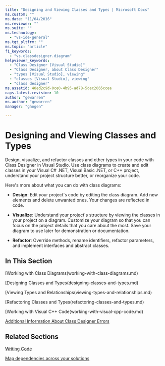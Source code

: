 ```yaml
---
title: "Designing and Viewing Classes and Types | Microsoft Docs"
ms.custom: ""
ms.date: "11/04/2016"
ms.reviewer: ""
ms.suite: ""
ms.technology: 
  - "vs-ide-general"
ms.tgt_pltfrm: ""
ms.topic: "article"
f1_keywords: 
  - "vs.classdesigner.diagram"
helpviewer_keywords: 
  - "Class Designer [Visual Studio]"
  - "Class Designer, about Class Designer"
  - "types [Visual Studio], viewing"
  - "classes [Visual Studio], viewing"
  - "class designer"
ms.assetid: 40ed2c9d-0ce0-4b95-ad78-5dec2065ccea
caps.latest.revision: 10
author: "gewarren"
ms.author: "gewarren"
manager: "ghogen"

---
```

# Designing and Viewing Classes and Types
Design, visualize, and refactor classes and other types in your code with Class Designer in Visual Studio. Use class diagrams to create and edit classes in your Visual C# .NET, Visual Basic .NET, or C++ project, understand your project structure better, or reorganize your code.  
  
 Here's more about what you can do with class diagrams:  
  
-   **Design**: Edit your project's code by editing the class diagram. Add new elements and delete unwanted ones. Your changes are reflected in code.  
  
-   **Visualize**: Understand your project's structure by viewing the classes in your project on a diagram. Customize your diagram so that you can focus on the project details that you care about the most. Save your diagram to use later for demonstration or documentation.  
  
-   **Refactor**: Override methods, rename identifiers, refactor parameters, and implement interfaces and abstract classes.  
  
## In This Section  
  
 [Working with Class Diagrams(working-with-class-diagrams.md)  
  
 [Designing Classes and Types(designing-classes-and-types.md)  
  
 [Viewing Types and Relationships(viewing-types-and-relationships.md)  
  
 [Refactoring Classes and Types(refactoring-classes-and-types.md)  
  
 [Working with Visual C++ Code(working-with-visual-cpp-code.md)  
  
 [Additional Information About Class Designer Errors](additional-information-about-errors.md)  
  
## Related Sections  
 [Writing Code](../writing-code-in-the-code-and-text-editor.md)  
  
 [Map dependencies across your solutions](../../modeling/map-dependencies-across-your-solutions.md)